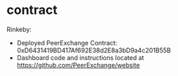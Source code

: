 # contract
Rinkeby:
- Deployed PeerExchange Contract: 0xD6431419BD417Af692E38d2E8a3bD9a4c201B55B
- Dashboard code and instructions located at https://github.com/PeerExchange/website
